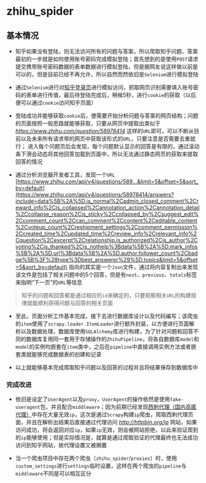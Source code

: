 # zhihu_spider

## 基本情况

* 知乎如果没有登陆，则无法访问所有的问题与答案，所以爬取知乎问题、答案最初的一步就是如何使用账号密码完成模拟登陆；首先想到的是使用`POST`请求提交携带账号密码数据的表单数据进行模拟登陆，但是据网友说这样做以前是可以的，但是目前已经不再允许，所以自然而然依旧是`Selenium`进行模拟登陆

* 通过`Selenium`进行对[知乎登录页](https://www.zhihu.com/signin)进行模拟访问，抓取网页识别需要填入账号密码的表单进行传值，最后待登陆完成后，稍候5秒，进行`cookie`的获取（以后便可以通过`cookie`访问知乎页面）

* 登陆成功并能够获取`cookie`后，便需要开始分析问题与答案的网页结构；问题的页面按照一般思路就能够获取，只要从网页中提取出类似于 *https://www.zhihu.com/question/58978414* 这样的`URL`即可，可以不断从目前以及未来所有请求带的网页中获取该形式的`URL`，只要注意是否需要去重就行；
进入每个问题页后会发现，每个问题默认显示的回答是有限的，通过滚动条下滑会动态将其他回答加载到页面中，所以无法通过静态网页的获取来提取回答的情况

* 通过分析浏览器开发者工具，发现一个`URL` [https://www.zhihu.com/api/v4/questions/589...&limit=5&offset=5&sort_by=default](https://www.zhihu.com/api/v4/questions/58978414/answers?include=data%5B%2A%5D.is_normal%2Cadmin_closed_comment%2Creward_info%2Cis_collapsed%2Cannotation_action%2Cannotation_detail%2Ccollapse_reason%2Cis_sticky%2Ccollapsed_by%2Csuggest_edit%2Ccomment_count%2Ccan_comment%2Ccontent%2Ceditable_content%2Cvoteup_count%2Creshipment_settings%2Ccomment_permission%2Ccreated_time%2Cupdated_time%2Creview_info%2Crelevant_info%2Cquestion%2Cexcerpt%2Crelationship.is_authorized%2Cis_author%2Cvoting%2Cis_thanked%2Cis_nothelp%3Bdata%5B%2A%5D.mark_infos%5B%2A%5D.url%3Bdata%5B%2A%5D.author.follower_count%2Cbadge%5B%3F%28type%3Dbest_answerer%29%5D.topics&limit=5&offset=5&sort_by=default) 指向的其实是一个`Json`文件，通过将内容复制出来发现该文件是包括了相关问题中的5个回答，但是有`next`、`previous`、`totals`标签来指明“下一页”的`URL`等信息

> 知乎的问题和回答都是通过相应的`id`来确定的，只要观察相关`URL`的构建规律就能顺利获得问题与回答的相关页面

* 至此，页面分析工作基本完成，接下去进行数据库设计以及代码编写；该爬虫的`item`使用了`scrapy.loader.ItemLoader`进行额外封装，以方便进行页面解析以及数据处理，数据库使用`SQLAlchemy`库进行构建，为了针对问题和回答不同的数据库复用同一套用于存储操作的`ZhihuPipeline`，将各自数据库`model`和`model`的实例均嵌套在`item`类中，之后在`pipeline`中直接调用实例方法或者嵌套类就能够完成数据表的创建和记录

* 以上就能够基本完成爬取知乎问题以及回答的过程并且将结果保存到数据库中

### 完成改进

* 依旧是设定了`UserAgent`以及`proxy`，`UserAgent`的操作依然是使用`fake-useragent`包，并且配合`middleware`；因为前期已经发现[西刺代理（国内高匿代理）](http://www.xicidaili.com/nn)中存在大量无效`ip`，这次是通过`Scrapy`构建`ip`爬虫，爬取西刺代理页面，并且在解析出结果后直接通过代理访问 *http://httpbin.org/ip* 网站，如果访问成功，将会返回对应`ip`，如果`ip`无效，则会被网站拒绝，以此来验证爬到的`ip`能够使用；但是实际情况是，就算是通过爬取验证的代理最终也无法成功访问到知乎网站，故代理设置又被搁置

* 当一个爬虫项目中存在两个爬虫（`zhihu_spider`/`proxies`）时，使用`custom_settings`进行`settings`临时设置，这样在两个爬虫的`pipeline`与`middleware`不同是可以相互区分
